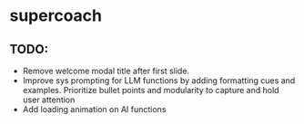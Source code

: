 # supercoach

## TODO:

- Remove welcome modal title after first slide.
- Improve sys prompting for LLM functions by adding formatting cues and examples. Prioritize bullet points and modularity to capture and hold user attention
- Add loading animation on AI functions
